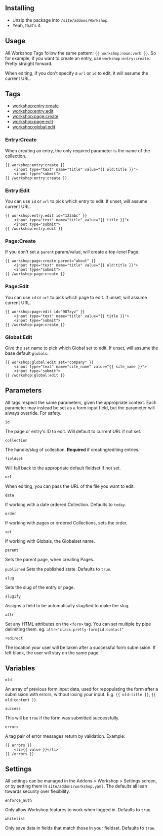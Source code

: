 ## Installing

- Unzip the package into `/site/addons/Workshop`.
- Yeah, that's it.

## Usage

All Workshop Tags follow the same pattern: `{{ workshop:noun:verb }}`.
So for example, if you want to create an entry, use `workshop:entry:create`.
Pretty straight forward.

When editing, if you don't specify a `url` or `id` to edit, it will assume the current URL.

## Tags

- [workshop:entry:create](#entrycreate)
- [workshop:entry:edit](#entryedit)
- [workshop:page:create](#pagecreate)
- [workshop:page:edit](#pageedit)
- [workshop:global:edit](#pageedit)

### Entry:Create

When creating an entry, the only required parameter is the name of the collection.

```
{{ workshop:entry:create }}
    <input type="text" name="title" value="{{ old:title }}">
    <input type="submit">
{{ /workshop:entry:create }}
```

### Entry:Edit

You can use `id` or `url` to pick which entry to edit. If unset, will assume current URL.
```
{{ workshop:entry:edit id="123abc" }}
    <input type="text" name="title" value="{{ title }}">
    <input type="submit">
{{ /workshop:entry:edit }}
```

### Page:Create

If you don't set a `parent` param/value, will create a top-level Page.
```
{{ workshop:page:create parent="about" }}
    <input type="text" name="title" value="{{ old:title }}">
    <input type="submit">
{{ /workshop:page:create }}
```

### Page:Edit
You can use `id` or `url` to pick which page to edit. If unset, will assume current URL.
```
{{ workshop:page:edit id="987xyz" }}
    <input type="text" name="title" value="{{ title }}">
    <input type="submit">
{{ /workshop:page:create }}
```

### Global:Edit

Give the `set` name to pick which Global set to edit. If unset, will assume the base default `globals`.
```
{{ workshop:global:edit set="company" }}
    <input type="text" name="site_name" value="{{ site_name }}">
    <input type="submit">
{{ /workshop:global:edit }}
```

## Parameters

All tags respect the same parameters, given the appropriate context.
Each parameter may instead be set as a form input field, but
the parameter will always override. For safety.

`id`

The page or entry's ID to edit. Will default to current URL if not set.

`collection`

The handle/slug of collection. **Required** if creating/editing entries.

`fieldset`

Will fall back to the appropriate default fieldset if not set.

`url`

When editing, you can pass the URL of the file you want to edit.

`date`

If working with a date ordered Collection. Defaults to `today`.

`order`

If working with pages or ordered Collections, sets the order.

`set`

If working with Globals, the Globalset name.

`parent`

Sets the parent page, when creating Pages.

`published`
Sets the published state. Defaults to `true`.

`slug`

Sets the slug of the entry or page.

`slugify`

Assigns a field to be automatically slugified to make the slug.

`attr`

Set any HTML attributes on the `<form>` tag. You can set multiple by pipe delimiting them. eg.  `attr="class:pretty-form|id:contact"`

`redirect`

The location your user will be taken after a successful form submission. If left blank, the user will stay on the same page.

## Variables

`old`

An array of previous form input data, used for repopulating the form after a submission with errors, without losing your input. E.g. `{{ old:title }}`, `{{ old:content }}`.

`success`

This will be `true` if the form was submitted successfully.

`errors`

A tag pair of error messages return by validation. Example:
```
{{ errors }}
    <li>{{ value }}</li>
{{ /errors }}
```

## Settings

All settings can be managed in the Addons > Workshop > Settings screen, or by setting them in `site/addons/workshop.yaml`. The defaults all lean towards security over flexibility.

`enforce_auth`

Only allow Workshop features to work when logged in. Defaults to `true`.

`whitelist`

Only save data in fields that match those in your fieldset. Defaults to `true`.
